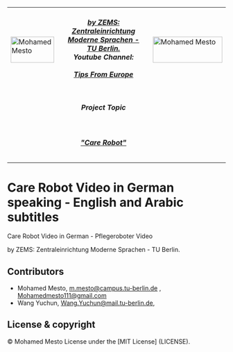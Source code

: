 <table border=0>
<tr border=0>
<td> <img align="left"  alt="Mohamed Mesto" width="100px" height='60px' src="https://www.ods.tu-berlin.de/fileadmin/Aperto_design/img/logo_01.gif"/> </td>
  <td align="center"><h5><a href="https://www.zems.tu-berlin.de/zentraleinrichtung_moderne_sprachen/">
by ZEMS: Zentraleinrichtung Moderne Sprachen - TU Berlin.
</a><br>Youtube Channel: <br><a href="https://www.youtube.com/c/TippsausEuropa"><br>
Tips From Europe</a></h5> </td>
  <td>  <img align="right"  alt="Mohamed Mesto" width="160px" height='60px' src="https://www.zems.tu-berlin.de/fileadmin/_processed_/b/bf/csm_LOGOZEMS2015kurz_print_b_w_mediumres_e20d18f56e.jpg"/></td>
</tr>
<tr border=0>
<td> </td><td  align="center"> <h5> Project Topic </h5> </td><td> </td>
</tr>
<tr border=0>
<td> </td><td> </td><td> </td>
</tr>
  <tr>
    <td> </td>
<td align="center"><h5><a href="https://www.youtube.com/watch?v=xoNbGlMJLOs">"Care Robot"</a></h5></td>
    <td> </td>
</tr>
  <tr>
    <td> </td>  <td  > </td>
    <td> </td>
</tr>
</table>


# Care Robot Video in German speaking - English and Arabic subtitles 
Care Robot Video in German - Pflegeroboter Video 

by ZEMS: Zentraleinrichtung Moderne Sprachen - TU Berlin.



## Contributors
- Mohamed Mesto, m.mesto@campus.tu-berlin.de  , Mohamedmesto111@gmail.com
- Wang Yuchun, Wang.Yuchun@mail.tu-berlin.de,  


## License & copyright
© Mohamed Mesto
License under the [MIT License] (LICENSE).
